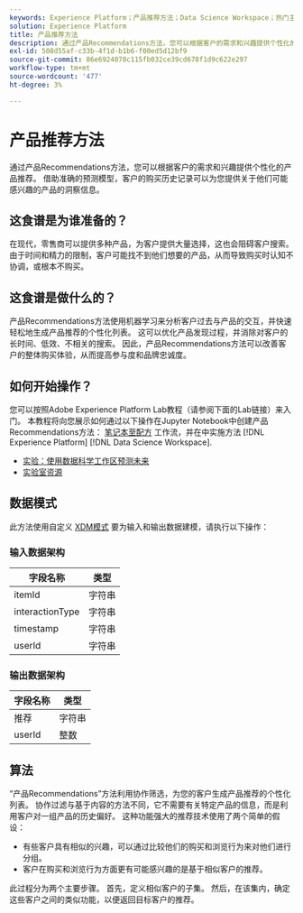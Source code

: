 ```yaml
---
keywords: Experience Platform；产品推荐方法；Data Science Workspace；热门主题；方法；预构建方法
solution: Experience Platform
title: 产品推荐方法
description: 通过产品Recommendations方法，您可以根据客户的需求和兴趣提供个性化的产品推荐。 借助准确的预测模型，客户的购买历史记录可以为您提供关于他们可能感兴趣的产品的洞察信息。
exl-id: 508d55af-c33b-4f1d-b1b6-f00ed5d12bf9
source-git-commit: 86e6924078c115fb032ce39cd678f1d9c622e297
workflow-type: tm+mt
source-wordcount: '477'
ht-degree: 3%

---
```


# 产品推荐方法

通过产品Recommendations方法，您可以根据客户的需求和兴趣提供个性化的产品推荐。 借助准确的预测模型，客户的购买历史记录可以为您提供关于他们可能感兴趣的产品的洞察信息。

## 这食谱是为谁准备的？

在现代，零售商可以提供多种产品，为客户提供大量选择，这也会阻碍客户搜索。 由于时间和精力的限制，客户可能找不到他们想要的产品，从而导致购买时认知不协调，或根本不购买。

## 这食谱是做什么的？

产品Recommendations方法使用机器学习来分析客户过去与产品的交互，并快速轻松地生成产品推荐的个性化列表。 这可以优化产品发现过程，并消除对客户的长时间、低效、不相关的搜索。 因此，产品Recommendations方法可以改善客户的整体购买体验，从而提高参与度和品牌忠诚度。

## 如何开始操作？

您可以按照Adobe Experience Platform Lab教程（请参阅下面的Lab链接）来入门。 本教程将向您展示如何通过以下操作在Jupyter Notebook中创建产品Recommendations方法： [笔记本至配方](../jupyterlab/create-a-model.md) 工作流，并在中实施方法 [!DNL Experience Platform] [!DNL Data Science Workspace].

* [实验：使用数据科学工作区预测未来](https://expleague.azureedge.net/labs/L777/index.html)
* [实验室资源](https://github.com/adobe/experience-platform-dsw-reference/tree/master/Summit/2019/resources)

## 数据模式

此方法使用自定义 [XDM模式](../../xdm/schema/field-dictionary.md) 要为输入和输出数据建模，请执行以下操作：

### 输入数据架构

| 字段名称 | 类型 |
| --- | --- |
| itemId | 字符串 |
| interactionType | 字符串 |
| timestamp | 字符串 |
| userId | 字符串 |

### 输出数据架构

| 字段名称 | 类型 |
| --- | --- |
| 推荐 | 字符串 |
| userId | 整数 |

## 算法

“产品Recommendations”方法利用协作筛选，为您的客户生成产品推荐的个性化列表。 协作过滤与基于内容的方法不同，它不需要有关特定产品的信息，而是利用客户对一组产品的历史偏好。 这种功能强大的推荐技术使用了两个简单的假设：
* 有些客户具有相似的兴趣，可以通过比较他们的购买和浏览行为来对他们进行分组。
* 客户在购买和浏览行为方面更有可能感兴趣的是基于相似客户的推荐。

此过程分为两个主要步骤。 首先，定义相似客户的子集。 然后，在该集内，确定这些客户之间的类似功能，以便返回目标客户的推荐。
